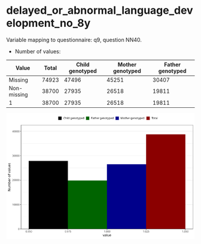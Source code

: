 # delayed_or_abnormal_language_development_no_8y
Variable mapping to questionnaire: q9, question NN40.
- Number of values:

| Value | Total | Child genotyped | Mother genotyped | Father genotyped |
| ----- | ----- | --------------- | ---------------- | ---------------- |
| Missing | 74923 | 47496 | 45251 | 30407 |
| Non-missing | 38700 | 27935 | 26518 | 19811 |
| 1 | 38700 | 27935 | 26518 | 19811 |



![](delayed_or_abnormal_language_development_no_8y_n.png)



